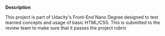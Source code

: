**Description**

This project is part of Udacity's Front-End Nano Degree designed to test learned concepts and usage of basic HTML/CSS. This is submitted to the review team to make sure that it passes the project rubric
